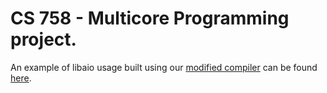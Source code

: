 
# CS 758 - Multicore Programming project.


An example of libaio usage built using our [modified compiler](https://github.com/spwilson2/cs758-project-compiler)
can be found [here](examples/aio-example.go).


